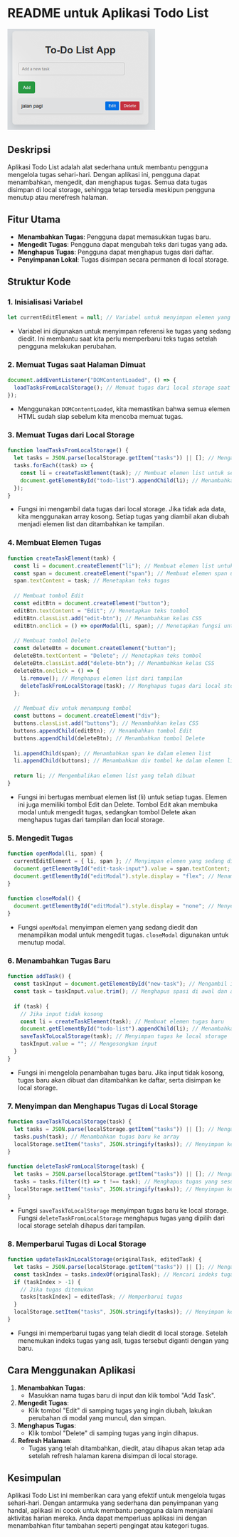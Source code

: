 # README untuk Aplikasi Todo List

![Screenshot Weather App](image.png)

## Deskripsi

Aplikasi Todo List adalah alat sederhana untuk membantu pengguna mengelola tugas sehari-hari. Dengan aplikasi ini, pengguna dapat menambahkan, mengedit, dan menghapus tugas. Semua data tugas disimpan di local storage, sehingga tetap tersedia meskipun pengguna menutup atau merefresh halaman.

## Fitur Utama

- **Menambahkan Tugas**: Pengguna dapat memasukkan tugas baru.
- **Mengedit Tugas**: Pengguna dapat mengubah teks dari tugas yang ada.
- **Menghapus Tugas**: Pengguna dapat menghapus tugas dari daftar.
- **Penyimpanan Lokal**: Tugas disimpan secara permanen di local storage.

## Struktur Kode

### 1. Inisialisasi Variabel

```javascript
let currentEditElement = null; // Variabel untuk menyimpan elemen yang sedang diedit
```

- Variabel ini digunakan untuk menyimpan referensi ke tugas yang sedang diedit. Ini membantu saat kita perlu memperbarui teks tugas setelah pengguna melakukan perubahan.

### 2. Memuat Tugas saat Halaman Dimuat

```javascript
document.addEventListener("DOMContentLoaded", () => {
  loadTasksFromLocalStorage(); // Memuat tugas dari local storage saat halaman dimuat
});
```

- Menggunakan `DOMContentLoaded`, kita memastikan bahwa semua elemen HTML sudah siap sebelum kita mencoba memuat tugas.

### 3. Memuat Tugas dari Local Storage

```javascript
function loadTasksFromLocalStorage() {
  let tasks = JSON.parse(localStorage.getItem("tasks")) || []; // Mengambil tugas dari local storage
  tasks.forEach((task) => {
    const li = createTaskElement(task); // Membuat elemen list untuk setiap tugas
    document.getElementById("todo-list").appendChild(li); // Menambahkan elemen list ke daftar
  });
}
```

- Fungsi ini mengambil data tugas dari local storage. Jika tidak ada data, kita menggunakan array kosong. Setiap tugas yang diambil akan diubah menjadi elemen list dan ditambahkan ke tampilan.

### 4. Membuat Elemen Tugas

```javascript
function createTaskElement(task) {
  const li = document.createElement("li"); // Membuat elemen list untuk tugas
  const span = document.createElement("span"); // Membuat elemen span untuk teks tugas
  span.textContent = task; // Menetapkan teks tugas

  // Membuat tombol Edit
  const editBtn = document.createElement("button");
  editBtn.textContent = "Edit"; // Menetapkan teks tombol
  editBtn.classList.add("edit-btn"); // Menambahkan kelas CSS
  editBtn.onclick = () => openModal(li, span); // Menetapkan fungsi untuk tombol Edit

  // Membuat tombol Delete
  const deleteBtn = document.createElement("button");
  deleteBtn.textContent = "Delete"; // Menetapkan teks tombol
  deleteBtn.classList.add("delete-btn"); // Menambahkan kelas CSS
  deleteBtn.onclick = () => {
    li.remove(); // Menghapus elemen list dari tampilan
    deleteTaskFromLocalStorage(task); // Menghapus tugas dari local storage
  };

  // Membuat div untuk menampung tombol
  const buttons = document.createElement("div");
  buttons.classList.add("buttons"); // Menambahkan kelas CSS
  buttons.appendChild(editBtn); // Menambahkan tombol Edit
  buttons.appendChild(deleteBtn); // Menambahkan tombol Delete

  li.appendChild(span); // Menambahkan span ke dalam elemen list
  li.appendChild(buttons); // Menambahkan div tombol ke dalam elemen list

  return li; // Mengembalikan elemen list yang telah dibuat
}
```

- Fungsi ini bertugas membuat elemen list (li) untuk setiap tugas. Elemen ini juga memiliki tombol Edit dan Delete. Tombol Edit akan membuka modal untuk mengedit tugas, sedangkan tombol Delete akan menghapus tugas dari tampilan dan local storage.

### 5. Mengedit Tugas

```javascript
function openModal(li, span) {
  currentEditElement = { li, span }; // Menyimpan elemen yang sedang diedit
  document.getElementById("edit-task-input").value = span.textContent; // Mengisi input modal dengan teks tugas
  document.getElementById("editModal").style.display = "flex"; // Menampilkan modal
}

function closeModal() {
  document.getElementById("editModal").style.display = "none"; // Menyembunyikan modal
}
```

- Fungsi `openModal` menyimpan elemen yang sedang diedit dan menampilkan modal untuk mengedit tugas. `closeModal` digunakan untuk menutup modal.

### 6. Menambahkan Tugas Baru

```javascript
function addTask() {
  const taskInput = document.getElementById("new-task"); // Mengambil input tugas baru
  const task = taskInput.value.trim(); // Menghapus spasi di awal dan akhir

  if (task) {
    // Jika input tidak kosong
    const li = createTaskElement(task); // Membuat elemen tugas baru
    document.getElementById("todo-list").appendChild(li); // Menambahkan tugas ke daftar
    saveTaskToLocalStorage(task); // Menyimpan tugas ke local storage
    taskInput.value = ""; // Mengosongkan input
  }
}
```

- Fungsi ini mengelola penambahan tugas baru. Jika input tidak kosong, tugas baru akan dibuat dan ditambahkan ke daftar, serta disimpan ke local storage.

### 7. Menyimpan dan Menghapus Tugas di Local Storage

```javascript
function saveTaskToLocalStorage(task) {
  let tasks = JSON.parse(localStorage.getItem("tasks")) || []; // Mengambil tugas dari local storage
  tasks.push(task); // Menambahkan tugas baru ke array
  localStorage.setItem("tasks", JSON.stringify(tasks)); // Menyimpan kembali ke local storage
}

function deleteTaskFromLocalStorage(task) {
  let tasks = JSON.parse(localStorage.getItem("tasks")) || []; // Mengambil tugas dari local storage
  tasks = tasks.filter((t) => t !== task); // Menghapus tugas yang sesuai
  localStorage.setItem("tasks", JSON.stringify(tasks)); // Menyimpan kembali ke local storage
}
```

- Fungsi `saveTaskToLocalStorage` menyimpan tugas baru ke local storage. Fungsi `deleteTaskFromLocalStorage` menghapus tugas yang dipilih dari local storage setelah dihapus dari tampilan.

### 8. Memperbarui Tugas di Local Storage

```javascript
function updateTaskInLocalStorage(originalTask, editedTask) {
  let tasks = JSON.parse(localStorage.getItem("tasks")) || []; // Mengambil tugas dari local storage
  const taskIndex = tasks.indexOf(originalTask); // Mencari indeks tugas asli
  if (taskIndex > -1) {
    // Jika tugas ditemukan
    tasks[taskIndex] = editedTask; // Memperbarui tugas
  }
  localStorage.setItem("tasks", JSON.stringify(tasks)); // Menyimpan kembali ke local storage
}
```

- Fungsi ini memperbarui tugas yang telah diedit di local storage. Setelah menemukan indeks tugas yang asli, tugas tersebut diganti dengan yang baru.

## Cara Menggunakan Aplikasi

1. **Menambahkan Tugas**:
   - Masukkan nama tugas baru di input dan klik tombol "Add Task".
2. **Mengedit Tugas**:
   - Klik tombol "Edit" di samping tugas yang ingin diubah, lakukan perubahan di modal yang muncul, dan simpan.
3. **Menghapus Tugas**:
   - Klik tombol "Delete" di samping tugas yang ingin dihapus.
4. **Refresh Halaman**:
   - Tugas yang telah ditambahkan, diedit, atau dihapus akan tetap ada setelah refresh halaman karena disimpan di local storage.

## Kesimpulan

Aplikasi Todo List ini memberikan cara yang efektif untuk mengelola tugas sehari-hari. Dengan antarmuka yang sederhana dan penyimpanan yang handal, aplikasi ini cocok untuk membantu pengguna dalam menjalani aktivitas harian mereka. Anda dapat memperluas aplikasi ini dengan menambahkan fitur tambahan seperti pengingat atau kategori tugas.
